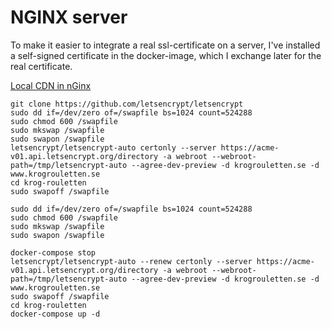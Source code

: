 # NGINX server

To make it easier to integrate a real ssl-certificate on a server, I've
installed a self-signed certificate in the docker-image, which I exchange
later for the real certificate.


[Local CDN in nGinx](https://jesus.perezpaz.es/2014/02/configure-subdomain-as-cdn-in-nginx-wordpress-w3-total-cache-configurations/)


```
git clone https://github.com/letsencrypt/letsencrypt
sudo dd if=/dev/zero of=/swapfile bs=1024 count=524288
sudo chmod 600 /swapfile
sudo mkswap /swapfile
sudo swapon /swapfile
letsencrypt/letsencrypt-auto certonly --server https://acme-v01.api.letsencrypt.org/directory -a webroot --webroot-path=/tmp/letsencrypt-auto --agree-dev-preview -d krogrouletten.se -d www.krogrouletten.se
cd krog-rouletten
sudo swapoff /swapfile
```

```
sudo dd if=/dev/zero of=/swapfile bs=1024 count=524288
sudo chmod 600 /swapfile
sudo mkswap /swapfile
sudo swapon /swapfile

docker-compose stop
letsencrypt/letsencrypt-auto --renew certonly --server https://acme-v01.api.letsencrypt.org/directory -a webroot --webroot-path=/tmp/letsencrypt-auto --agree-dev-preview -d krogrouletten.se -d www.krogrouletten.se
sudo swapoff /swapfile
cd krog-rouletten
docker-compose up -d
```
